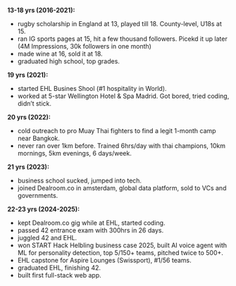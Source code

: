 **13-18 yrs (2016-2021):**  
- rugby scholarship in England at 13, played till 18. County-level, U18s at 15.  
- ran IG sports pages at 15, hit a few thousand followers. Picekd it up later (4M Impressions, 30k followers in one month)
- made wine at 16, sold it at 18.  
- graduated high school, top grades.

**19 yrs (2021):**  
- started EHL Busines Shool (#1 hospitality in World).  
- worked at 5-star Wellington Hotel & Spa Madrid. Got bored, tried coding, didn’t stick.

**20 yrs (2022):**  
- cold outreach to pro Muay Thai fighters to find a legit 1-month camp near Bangkok.  
- never ran over 1km before. Trained 6hrs/day with thai champions, 10km mornings, 5km evenings, 6 days/week.

**21 yrs (2023):**  
- business school sucked, jumped into tech.
- joined Dealroom.co in amsterdam, global data platform, sold to VCs and governments.

**22-23 yrs (2024-2025):**  
- kept Dealroom.co gig while at EHL, started coding.  
- passed 42 entrance exam with 300hrs in 26 days.
- juggled 42 and EHL. 
- won START Hack Helbling business case 2025, built AI voice agent with ML for personality detection, top 5/150+ teams, pitched twice to 500+.  
- EHL capstone for Aspire Lounges (Swissport), #1/56 teams.  
- graduated EHL, finishing 42.  
- built first full-stack web app.
